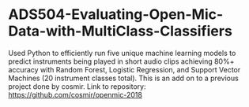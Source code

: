 # ADS504-Evaluating-Open-Mic-Data-with-MultiClass-Classifiers
Used Python to efficiently run five unique machine learning models to predict instruments being played in short audio clips achieving 80%+ accuracy with Random Forest, Logistic Regression, and Support Vector Machines (20 instrument classes total).
This is an add on to a previous project done by cosmir. Link to repository: https://github.com/cosmir/openmic-2018

